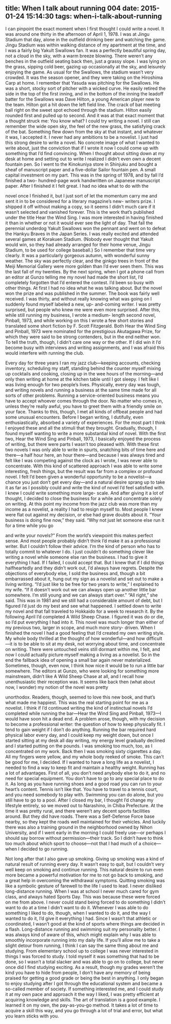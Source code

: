 title: When I talk about running 004
date: 2015-01-24 15:14:30
tags: when-i-talk-about-running
---

  I can pinpoint the exact moment when I first thought I could write a novel. It was around one thirty in the afternoon of April 1, 1978. I was at Jingu Stadium that day, alone in the outfield drinking beer and watching the game. Jingu Stadium was within walking distance of my apartment at the time, and I was a fairly big Yakult Swallows fan. It was a perfectly beautiful spring day, not a cloud in the sky, with a warm breeze blowing. There weren’t any benches in the outfield seating back then, just a grassy slope. I was lying on the grass, sipping cold beer, gazing up occasionally at the sky, and leisurely enjoying the game. As usual for the Swallows, the stadium wasn’t very crowded. It was the season opener, and they were taking on the Hiroshima Carp at home. I remember that Yasuda was pitching for the Swallows. He was a short, stocky sort of pitcher with a wicked curve. He easily retired the side in the top of the first inning, and in the bottom of the inning the leadoff batter for the Swallows was Dave Hilton, a young American player new to the team. Hilton got a hit down the left field line. The crack of bat meeting ball right on the sweet spot echoed through the stadium. Hilton easily rounded first and pulled up to second. And it was at that exact moment that a thought struck me: You know what? I could try writing a novel. I still can remember the wide open sky, the feel of the new grass, the satisfying crack of the bat. Something flew down from the sky at that instant, and whatever it was, I accepted it.  I never had any ambitions to be a novelist. I just had this strong desire to write a novel. No concrete image of what I wanted to write about, just the conviction that if I wrote it now I could come up with something that I’d find convincing. When I thought about sitting down at my desk at home and setting out to write I realized I didn’t even own a decent fountain pen. So I went to the Kinokuniya store in Shinjuku and bought a sheaf of manuscript paper and a five-dollar Sailor fountain pen. A small capital investment on my part.  This was in the spring of 1978, and by fall I’d finished a two- hundred-page work handwritten on Japanese manuscript paper. After I finished it I felt great. I had no idea what to do with the

  novel once I finished it, but I just sort of let the momentum carry me and sent it in to be considered for a literary magazine’s new- writers prize. I shipped it off without making a copy, so it seems I didn’t much care if it wasn’t selected and vanished forever. This is the work that’s published under the title Hear the Wind Sing. I was more interested in having finished it than in whether or not it would ever see the light of day.  That fall the perennial underdog Yakult Swallows won the pennant and went on to defeat the Hankyu Braves in the Japan Series. I was really excited and attended several games at Korakuen Stadium. (Nobody ever thought that Yakult would win, so they had already arranged for their home venue, Jingu Stadium, to be used for college baseball.) So I remember that time very clearly. It was a particularly gorgeous autumn, with wonderful sunny weather. The sky was perfectly clear, and the ginkgo trees in front of the Meiji Memorial Gallery were more golden than I’d ever seen them. This was the last fall of my twenties.  By the next spring, when I got a phone call from an editor at Gunzo telling me my novel had made the short list, I’d completely forgotten that I’d entered the contest. I’d been so busy with other things. At first I had no idea what he was talking about. But the novel won the prize and was published in the summer. The book was fairly well received. I was thirty, and without really knowing what was going on I suddenly found myself labeled a new, up- and-coming writer. I was pretty surprised, but people who knew me were even more surprised.  After this, while still running my business, I wrote a medium- length second novel, Pinball, 1973, and while working on this I wrote a few short stories and translated some short fiction by F. Scott Fitzgerald. Both Hear the Wind Sing and Pinball, 1973 were nominated for the prestigious Akutagawa Prize, for which they were said to be strong contenders, but in the end neither won. To tell the truth, though, I didn’t care one way or the other. If I did win it I’d become busy with interviews and writing assignments, and I was afraid this would interfere with running the club.

  Every day for three years I ran my jazz club—keeping accounts, checking inventory, scheduling my staff, standing behind the counter myself mixing up cocktails and cooking, closing up in the wee hours of the morning—and only then writing at home at the kitchen table until I got sleepy. I felt like I was living enough for two people’s lives. Physically, every day was tough, and writing novels and running a business at the same time made for all sorts of other problems. Running a service-oriented business means you have to accept whoever comes through the door. No matter who comes in, unless they’re really awful, you have to greet them with a friendly smile on your face. Thanks to this, though, I met all kinds of offbeat people and had some unusual encounters. Before I began writing, I dutifully, even enthusiastically, absorbed a variety of experiences. For the most part I think I enjoyed these and all the stimuli that they brought.  Gradually, though, I found myself wanting to write a more substantial kind of novel. With the first two, Hear the Wind Sing and Pinball, 1973, I basically enjoyed the process of writing, but there were parts I wasn’t too pleased with. With these first two novels I was only able to write in spurts, snatching bits of time here and there—a half hour here, an hour there—and because I was always tired and felt like I was competing against the clock as I wrote, I was never able to concentrate. With this kind of scattered approach I was able to write some interesting, fresh things, but the result was far from a complex or profound novel. I felt I’d been given a wonderful opportunity to be a novelist—a chance you just don’t get every day—and a natural desire sprang up to take it as far as I possibly could and write the kind of novel I’d feel satisfied with. I knew I could write something more large- scale. And after giving it a lot of thought, I decided to close the business for a while and concentrate solely on writing. At this point my income from the jazz club was more than my income as a novelist, a reality I had to resign myself to.  Most people I knew were flat out against my decision, or else had grave doubts about it. “Your business is doing fine now,” they said. “Why not just let someone else run it for a time while you go

  and write your novels?” From the world’s viewpoint this makes perfect sense. And most people probably didn’t think I’d make it as a professional writer. But I couldn’t follow their advice. I’m the kind of person who has to totally commit to whatever I do. I just couldn’t do something clever like writing a novel while someone else ran the business. I had to give it everything I had. If I failed, I could accept that. But I knew that if I did things halfheartedly and they didn’t work out, I’d always have regrets.  Despite the objections of everybody else, I sold the business and, though a bit embarrassed about it, hung out my sign as a novelist and set out to make a living writing. “I’d just like to be free for two years to write,” I explained to my wife. “If it doesn’t work out we can always open up another little bar somewhere. I’m still young and we can always start over.” “All right,” she said. This was in 1981 and we still had a considerable amount of debt, but I figured I’d just do my best and see what happened.  I settled down to write my novel and that fall traveled to Hokkaido for a week to research it. By the following April I’d completed A Wild Sheep Chase. I figured it was do or die, so I’d put everything I had into it. This novel was much longer than either of my previous two, larger in scope, and much more story- driven.  When I finished the novel I had a good feeling that I’d created my own writing style. My whole body thrilled at the thought of how wonderful—and how difficult—it is to be able to sit at my desk, not worrying about time, and concentrate on writing. There were untouched veins still dormant within me, I felt, and now I could actually picture myself making a living as a novelist. So in the end the fallback idea of opening a small bar again never materialized. Sometimes, though, even now, I think how nice it would be to run a little bar somewhere.  The editors at Gunzo, who were looking for something more mainstream, didn’t like A Wild Sheep Chase at all, and I recall how unenthusiastic their reception was. It seems like back then (what about now, I wonder) my notion of the novel was pretty

  unorthodox. Readers, though, seemed to love this new book, and that’s what made me happiest. This was the real starting point for me as a novelist. I think if I’d continued writing the kind of instinctual novels I’d completed while running the bar—Hear the Wind Sing and Pinball, 1973—I would have soon hit a dead end.  A problem arose, though, with my decision to become a professional writer: the question of how to keep physically fit. I tend to gain weight if I don’t do anything. Running the bar required hard physical labor every day, and I could keep my weight down, but once I started sitting at my desk all day writing, my energy level gradually declined and I started putting on the pounds. I was smoking too much, too, as I concentrated on my work. Back then I was smoking sixty cigarettes a day. All my fingers were yellow, and my whole body reeked of smoke. This can’t be good for me, I decided. If I wanted to have a long life as a novelist, I needed to find a way to keep fit and maintain a healthy weight.  Running has a lot of advantages. First of all, you don’t need anybody else to do it, and no need for special equipment. You don’t have to go to any special place to do it. As long as you have running shoes and a good road you can run to your heart’s content. Tennis isn’t like that. You have to travel to a tennis court, and you need somebody to play with. Swimming you can do alone, but you still have to go to a pool.  After I closed my bar, I thought I’d change my lifestyle entirely, so we moved out to Narashino, in Chiba Prefecture. At the time it was pretty rural, and there weren’t any decent sports facilities around. But they did have roads. There was a Self-Defense Force base nearby, so they kept the roads well maintained for their vehicles. And luckily there was also a training ground in the neighborhood owned by Nihon University, and if I went early in the morning I could freely use—or perhaps I should say borrow without permission—their track. So I didn’t have to think too much about which sport to choose—not that I had much of a choice—when I decided to go running.

  Not long after that I also gave up smoking. Giving up smoking was a kind of natural result of running every day. It wasn’t easy to quit, but I couldn’t very well keep on smoking and continue running. This natural desire to run even more became a powerful motivation for me to not go back to smoking, and a great help in overcoming the withdrawal symptoms. Quitting smoking was like a symbolic gesture of farewell to the life I used to lead.  I never disliked long-distance running. When I was at school I never much cared for gym class, and always hated Sports Day. This was because these were forced on me from above. I never could stand being forced to do something I didn’t want to do at a time I didn’t want to do it. Whenever I was able to do something I liked to do, though, when I wanted to do it, and the way I wanted to do it, I’d give it everything I had. Since I wasn’t that athletic or coordinated, I wasn’t good at the kind of sports where things are decided in a flash. Long-distance running and swimming suit my personality better. I was always kind of aware of this, which might explain why I was able to smoothly incorporate running into my daily life.  If you’ll allow me to take a slight detour from running, I think I can say the same thing about me and studying. From elementary school up to college I was never interested in things I was forced to study. I told myself it was something that had to be done, so I wasn’t a total slacker and was able to go on to college, but never once did I find studying exciting. As a result, though my grades weren’t the kind you have to hide from people, I don’t have any memory of being praised for getting a good grade or being the best in anything. I only began to enjoy studying after I got through the educational system and became a so-called member of society. If something interested me, and I could study it at my own pace and approach it the way I liked, I was pretty efficient at acquiring knowledge and skills. The art of translation is a good example. I learned it on my own, the pay-as-you-go method. It takes a lot of time to acquire a skill this way, and you go through a lot of trial and error, but what you learn sticks with you.

